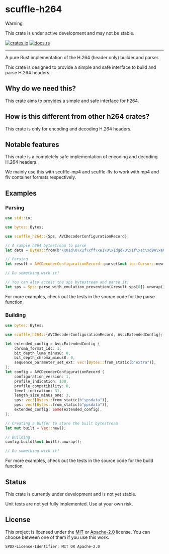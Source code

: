 # scuffle-h264

> [!WARNING]  
> This crate is under active development and may not be stable.

[![crates.io](https://img.shields.io/crates/v/scuffle-h264.svg)](https://crates.io/crates/scuffle-h264) [![docs.rs](https://img.shields.io/docsrs/scuffle-h264)](https://docs.rs/scuffle-h264)

---

A pure Rust implementation of the H.264 (header only) builder and parser.

This crate is designed to provide a simple and safe interface to build and parse H.264 headers.

## Why do we need this?

This crate aims to provides a simple and safe interface for h264.

## How is this different from other h264 crates?

This crate is only for encoding and decoding H.264 headers.

## Notable features

This crate is a completely safe implementation of encoding and decoding H.264 headers.

We mainly use this with scuffle-mp4 and scuffle-flv to work with mp4 and flv container formats respectively.

## Examples

### Parsing

```rust
use std::io;

use bytes::Bytes;

use scuffle_h264::{Sps, AVCDecoderConfigurationRecord};

// A sample h264 bytestream to parse
let data = Bytes::from(b"\x01d\0\x1f\xff\xe1\0\x1dgd\0\x1f\xac\xd9A\xe0m\xf9\xe6\xa0  (\0\0\x03\0\x08\0\0\x03\x01\xe0x\xc1\x8c\xb0\x01\0\x06h\xeb\xe3\xcb\"\xc0\xfd\xf8\xf8\0".to_vec());

// Parsing
let result = AVCDecoderConfigurationRecord::parse(&mut io::Cursor::new(data.into())).unwrap();

// Do something with it!

// You can also access the sps bytestream and parse it:
let sps = Sps::parse_with_emulation_prevention(&result.sps[0]).unwrap();
```

For more examples, check out the tests in the source code for the parse function.

### Building

```rust
use bytes::Bytes;

use scuffle_h264::{AVCDecoderConfigurationRecord, AvccExtendedConfig};

let extended_config = AvccExtendedConfig {
    chroma_format_idc: 1,
    bit_depth_luma_minus8: 0,
    bit_depth_chroma_minus8: 0,
    sequence_parameter_set_ext: vec![Bytes::from_static(b"extra")],
};
let config = AVCDecoderConfigurationRecord {
    configuration_version: 1,
    profile_indication: 100,
    profile_compatibility: 0,
    level_indication: 31,
    length_size_minus_one: 3,
    sps: vec![Bytes::from_static(b"spsdata")],
    pps: vec![Bytes::from_static(b"ppsdata")],
    extended_config: Some(extended_config),
};

// Creating a buffer to store the built bytestream
let mut built = Vec::new();

// Building
config.build(&mut built).unwrap();

// Do something with it!
```

For more examples, check out the tests in the source code for the build function.

## Status

This crate is currently under development and is not yet stable.

Unit tests are not yet fully implemented. Use at your own risk.

## License

This project is licensed under the [MIT](./LICENSE.MIT) or [Apache-2.0](./LICENSE.Apache-2.0) license.
You can choose between one of them if you use this work.

`SPDX-License-Identifier: MIT OR Apache-2.0`
